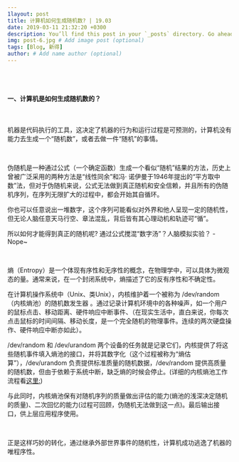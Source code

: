 ```yaml
---
1layout: post
title: 计算机如何生成随机数? | 19.03
date: 2019-03-11 21:32:20 +0300
description: You’ll find this post in your `_posts` directory. Go ahead and edit it and re-build the site to see your changes. # Add post description (optional)
img: post-6.jpg # Add image post (optional)
tags: [Blog, 新得]
author: # Add name author (optional)
---
```




<br/>

<br/>





#### **一、计算机是如何生成随机数的？**



<br/>

机器是代码执行的工具，这决定了机器的行为和运行过程是可预测的，计算机没有能力去生成一个“随机数”，或者去做一件“随机”的事情。

<br/>

伪随机是一种通过公式（一个确定函数）生成一个看似“随机”结果的方法，历史上曾被广泛采用的两种方法是“线性同余”和冯· 诺伊曼于1946年提出的“平方取中数”法，但对于伪随机来说，公式无法做到真正随机和安全信赖，并且所有的伪随机序列，在序列无限扩大的过程中，都会开始其自循环。

你也可以任意说出一堆数字，这个序列可能看似对外界和他人呈现一定的随机性，但无论人脑任意天马行空、章法混乱，背后皆有其心理动机和轨迹可“循”。

所以如何才能得到真正的随机呢? 通过公式搅混“数字汤”？人脑模拟实验？ - Nope~ 

<br/>



熵（Entropy）是一个体现有序性和无序性的概念，在物理学中，可以具体为微观态的量。通常来说，在一个封闭系统中，熵描述了它的反有序性和不确定性。

在计算机操作系统中（Unix、类Unix），内核维护着一个被称为 /dev/random （内核熵池）的随机数发生器 。通过记录计算机环境中的各种噪声，如一个用户的鼠标点击、移动距离、硬件响应中断事件、（在现实生活中，直白来说，你每次点击鼠标的时间间隔、移动长度，是一个完全随机的物理事件。连续的两次硬盘操作、硬件响应中断亦如此）。

/dev/random 和 /dev/urandom 两个设备的任务就是记录它们，内核提供了将这些随机事件填入熵池的接口，并将其数字化（这个过程被称为“熵估算”），/dev/urandom 负责提供标准质量的随机数据，/dev/random 提供高质量的随机数，但由于依赖于系统中断，缺乏熵的时候会停止。(详细的内核熵池工作流程看[这里:]( https://www.cnblogs.com/bigship/archive/2010/04/04/1704228.html ))

与此同时，内核熵池保有对随机序列的质量做出评估的能力(熵池的浅深决定随机的质量)、二次回忆的能力(过程可回顾，伪随机无法做到这一点)。最后输出接口，供上层应用程序使用。

<br/>



正是这样巧妙的转化，通过继承外部世界事件的随机性，计算机成功逃逸了机器的唯程序性。





<br/>

<br/>


